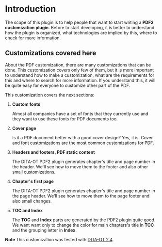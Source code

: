 # Introduction

The scope of this plugin is to help people that want to start writing a **PDF2 customization plugin**. 
Before to start developing, it is better to understand how the plugin is organized, 
what technologies are implied by this, where to check for more information.

## Customizations covered here
About the PDF customization, there are many customizations that can be done. This customization covers only few of them, but it is more important to understand how to make a customization, what are the requirements for this and where to search for more information. If you understand this, it will be quite easy for everyone to customize other part of the PDF.    

This customization covers the next sections:

1. **Custom fonts**

     Almost all companies have a set of fonts that they currently use and 
     they want to use these fonts for PDF documents too.
      
2. **Cover page**

     Is it a PDF document better with a good cover design? Yes, it is. 
     Cover and font customizations are the most common customizations for PDF.
     
3. **Headers and footers, PDF static content**
     
     The DITA-OT PDF2 plugin generates chapter's title and page number in the header. 
     We'll see how to move them to the footer and also other small customizations.

4. **Chapter's first page**
     
     The DITA-OT PDF2 plugin generates chapter's title and page number in the page header. 
     We'll see how to move them to the page footer and also small changes.  

5. **TOC and Index**
     
     The **TOC** and **Index** parts are generated by the PDF2 plugin quite good. We want want only to change the color for main chapters's title in **TOC** and the grouping letter in **Index**.

**Note** This customization was tested with [DITA-OT 2.4](http://www.dita-ot.org/2.4/).